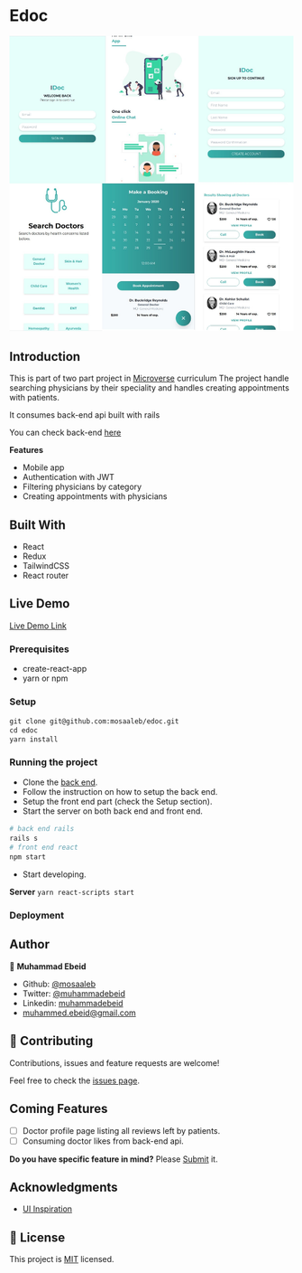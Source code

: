 # Edoc

![screenshot](screenshot.jpg)

## Introduction
This is part of two part project in [Microverse](https://www.microverse.org/) curriculum
The project handle searching physicians by their speciality and handles creating appointments with patients.

It consumes back-end api built with rails

You can check back-end [here](https://github.com/mosaaleb/edoc-api/)

**Features**
- Mobile app
- Authentication with JWT
- Filtering physicians by category
- Creating appointments with physicians

## Built With
- React
- Redux
- TailwindCSS
- React router

## Live Demo

[Live Demo Link](https://edoc-capstone.herokuapp.com/)

### Prerequisites
- create-react-app
- yarn or npm

### Setup
```
git clone git@github.com:mosaaleb/edoc.git
cd edoc
yarn install
```

### Running the project
- Clone the [back end](https://github.com/mosaaleb/edoc-api).
- Follow the instruction on how to setup the back end.
- Setup the front end part (check the Setup section).
- Start the server on both back end and front end.
```ruby
# back end rails
rails s
# front end react
npm start
```
- Start developing.

**Server**
`yarn react-scripts start`

### Deployment

## Author

👤 **Muhammad Ebeid**

- Github: [@mosaaleb](https://github.com/mosaaleb)
- Twitter: [@muhammadebeid](https://twitter.com/muhammadebeid)
- Linkedin: [muhammadebeid](https://www.linkedin.com/in/muhammadebeid/)
- [muhammed.ebeid@gmail.com](muhammed.ebeid@gmail.com)

## 🤝 Contributing

Contributions, issues and feature requests are welcome!

Feel free to check the [issues page](issues/).

## Coming Features
- [ ] Doctor profile page listing all reviews left by patients.
- [ ] Consuming doctor likes from back-end api.

**Do you have specific feature in mind?** 
Please [Submit](https://github.com/mosaaleb/edoc/labels/enhancement) it.

## Acknowledgments
- [UI Inspiration](https://www.behance.net/gallery/77208667/MediCo-Medical-mobile-app-UIUX-design?tracking_source=search%7Cmobile%20app)

## 📝 License
This project is [MIT](https://opensource.org/licenses/MIT) licensed.
